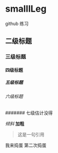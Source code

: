 # smalllLeg
github 练习

## 二级标题
### 三级标题
#### 四级标题
##### 五级标题
###### 六级标题
####### 七级估计没得

*倾斜*
**加粗**

> 这是一句引用

我来捣蛋 第二次捣蛋

